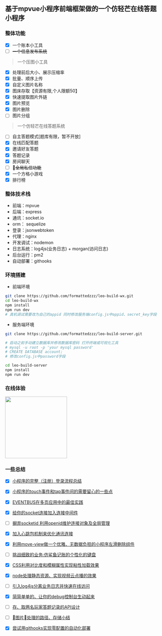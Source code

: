 ## 基于mpvue小程序前端框架做的一个仿轻芒在线答题小程序

### 整体功能

- [x] 一个账本小工具
- [ ] ~~一个信息发布系统~~

> 一个压图小工具

- [x] 处理前后大小、展示压缩率
- [x] 批量、顺序上传
- [x] 自定义图片名称
- [x] 图床存取【资源有限,个人限额50】
- [x] 快速提取图片外链
- [x] 图片预览
- [x] 图片删除
- [ ] 图片分组

> 一个仿轻芒在线答题系统

- [ ] 自主答题模式[题库有限，暂不开放]
- [x] 在线匹配答题
- [x] 邀请好友答题
- [x] 答题记录
- [x] 房间聊天
- [ ] ~~全局私信功能~~
- [x] 一个方格小游戏
- [x] 排行榜

### 整体技术栈
- 前端：mpvue
- 后端：express
- 通讯：socket.io
- orm： sequelize
- 登录：jsonwebtoken
- 代理：nginx
- 开发调试：nodemon
- 日志系统：log4js(业务日志) + morgan(访问日志)
- 后台运行：pm2
- 自动部署：githooks

### 环境搭建

- 前端环境

``` bash
git clone https://github.com/formattedzzz/leo-build-wx.git
cd leo-build-wx
npm install
npm run dev
# 真机调试需要改为自己的appid 同时修改服务端config.js中appid、secret_key字段
```

- 服务端环境

``` bash
git clone https://github.com/formattedzzz/leo-build-server.git

# 启动之前手动建立数据库并修改数据库密码 打开终端或可视化工具
# mysql -u root -p 'your mysql password'
# CREATE DATABASE account;
# 修改config.js中password字段

cd leo-build-server
npm install
npm run dev
```

### 在线体验

<img src="https://i.loli.net/2019/01/20/5c434b5c6a01c.jpg" width="200" height="200">

### 一些总结

- [x] [小程序的完整（注册）登录流程总结](https://github.com/formattedzzz/leo-build-wx/blob/master/summary/register-login.md)

- [x] [小程序的touch事件和tap事件间的需要留心的一些点](https://github.com/formattedzzz/leo-build-wx/blob/master/summary/mp-event.md)

- [x] [EVENTBUS在多页应用中的最佳实践](https://github.com/formattedzzz/leo-build-wx/blob/master/summary/event-bus.md)

- [x] [给你的socket连接加入连接中间件](https://github.com/formattedzzz/leo-build-wx/blob/master/summary/socket-middleware.md)

- [ ] [摒弃socketid 利用openid维护连接对象及全局管理](https://github.com/formattedzzz/leo-build-wx/blob/master/summary/socket-manager.md)

- [x] [加入心跳包机制来优化通讯连接](https://github.com/formattedzzz/leo-build-wx/blob/master/summary/socket-beats.md)

- [x] [利用move-view做一个优雅、无数据负担的小程序左滑删除组件](https://github.com/formattedzzz/smooth-slider4mp)

- [ ] [挑战细致的业务:仿鲨鱼记账的个性化的键盘](https://github.com/formattedzzz/leo-build-wx/blob/master/summary/custom-keyboard.md)

- [x] [CSS利用对比度和模糊属性实现粘性加载效果](https://github.com/formattedzzz/leo-build-wx/blob/master/summary/stickiness-effect.md)

- [x] [node处理静态资源、实现视频云点播的效果](https://github.com/formattedzzz/leo-build-wx/blob/master/summary/video-flow.md)

- [ ] [引入log4js分离业务日志并快速在线访问](https://github.com/formattedzzz/leo-build-wx/blob/master/summary/node-logs.md)

- [x] [简简单单的、让你的debug控制台生动起来](https://github.com/formattedzzz/leo-build-wx/blob/master/summary/colorful-debug.md)

- [ ] [存、取两名玩家答题记录的API设计](https://github.com/formattedzzz/leo-build-wx/blob/master/summary/qa-records.md)

- [ ] [图片处理的路径、存储小结](https://github.com/formattedzzz/leo-build-wx/blob/master/summary/img-handle.md)

- [x] [尝试用githooks实现零配置的自动化部署](https://github.com/formattedzzz/leo-build-wx/blob/master/summary/git-hooks.md)
